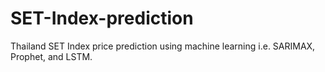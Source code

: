 # SET-Index-prediction
Thailand SET Index price prediction using machine learning i.e. SARIMAX, Prophet, and LSTM.
